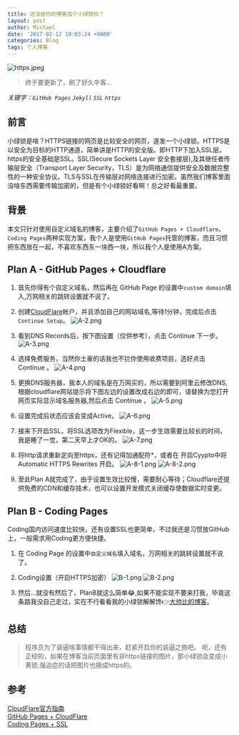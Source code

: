 ```yaml
---
title: 还没给你的博客加个小绿锁吗？
layout: post
author: Michael
date: '2017-02-12 19:03:24 +0800'
categories: Blog
tags: 个人博客
---
```

![https.jpeg](http://upload-images.jianshu.io/upload_images/1319710-c6f6fa688fea3f7e.jpeg?imageMogr2/auto-orient/strip%7CimageView2/2/w/1240)
>终于要更新了，刷了好久牛客...

*关键字：`GitHub Pages` `Jekyll` `SSL` `https`* 

## 前言
小绿锁是啥？HTTPS链接的网页是比较安全的网页，遂发一个小绿锁。HTTPS是以安全为目标的HTTP通道，简单讲是HTTP的安全版。即HTTP下加入SSL层，https的安全基础是SSL。SSL(Secure Sockets Layer 安全套接层),及其继任者传输层安全（Transport Layer Security，TLS）是为网络通信提供安全及数据完整性的一种安全协议。TLS与SSL在传输层对网络连接进行加密。虽然我们博客里面没啥东西需要传输加密的，但是有个小绿锁好看啊！总之好看最重要。

## 背景
本文只针对使用自定义域名的博客，主要介绍了`GitHub Pages + Cloudflare`、`Coding Pages`两种实现方案，我个人是使用`GitHub Pages`托管的博客，而且习惯把东西放在一起，不喜欢东西东一块西一块，所以我个人是使用A方案。

## Plan A - GitHub Pages + Cloudflare

1. 首先你得有个自定义域名，然后再在 GitHub Page 的设置中`custom domain`填入,万网相关的跳转设置就不说了。

2. 创建[CloudFlare](https://www.cloudflare.com/)帐户，并且添加自己的网站域名,等待1分钟，完成后点击`Continue Setup`。
![A-2.png](http://upload-images.jianshu.io/upload_images/1319710-0b77f4814c348bea.png?imageMogr2/auto-orient/strip%7CimageView2/2/w/1240)

3. 看到DNS Records后，按下图设置（仅供参考），点击 Continue 下一步。
![A-3.png](http://upload-images.jianshu.io/upload_images/1319710-937e3c71b0324198.png?imageMogr2/auto-orient/strip%7CimageView2/2/w/1240)

4. 选择免费服务，当然你土豪的话我也不拦你使用收费项目，选好点击 Continue 。
![A-4.png](http://upload-images.jianshu.io/upload_images/1319710-c1fff955c2be6492.png?imageMogr2/auto-orient/strip%7CimageView2/2/w/960)

5. 更换DNS服务器，我本人的域名是在万网买的，所以需要到阿里云修改DNS,根据cloudflare网站提示将下图左边的设置改成右边的即可，请替换为您打开网页实际显示域名服务器,然后点击 Continue 。
![A-5.png](http://upload-images.jianshu.io/upload_images/1319710-e6d11f966b8b68b6.png?imageMogr2/auto-orient/strip%7CimageView2/2/w/1240)

6. 设置完成后状态应该会变成Active。
![A-6.png](http://upload-images.jianshu.io/upload_images/1319710-f4b8f930dc0f16bd.png?imageMogr2/auto-orient/strip%7CimageView2/2/w/1240)

7. 接来下开启SSL，将SSL选项改为Flexible，这一步生效需要比较长的时间，我是睡了一觉，第二天早上才OK的。
![A-7.png](http://upload-images.jianshu.io/upload_images/1319710-d65d50545f7b8164.png?imageMogr2/auto-orient/strip%7CimageView2/2/w/1240)

8. 将http请求重新定向至https，还有记得加通配符*，或者在 开启Cyypto中将Automatic HTTPS Rewrites 开启。
![A-8-1.png](http://upload-images.jianshu.io/upload_images/1319710-7be8e9e5d2969242.png?imageMogr2/auto-orient/strip%7CimageView2/2/w/1240)
![A-8-2.png](http://upload-images.jianshu.io/upload_images/1319710-4820c320eae42553.png?imageMogr2/auto-orient/strip%7CimageView2/2/w/1240)

9. 至此Plan A就完成了，由于设置生效比较慢，需要耐心等待；Cloudflare还提供免费的CDN和缓存技术，也可以设置开发模式关闭缓存使数据实时变更。

## Plan B - Coding Pages
Coding国内访问速度比较快，还有设置SSL也更简单，不过我还是习惯放GitHub上，一般需求用Coding更方便快捷。
1. 在 Coding Page 的设置中`自定义域名`填入域名，万网相关的跳转设置就不说了。

2. Coding设置（开启HTTPS加密）
![B-1.png](http://upload-images.jianshu.io/upload_images/1319710-60a2652cd62cc403.png?imageMogr2/auto-orient/strip%7CimageView2/2/w/1240)
![B-2.png](http://upload-images.jianshu.io/upload_images/1319710-185ef552821c8603.png?imageMogr2/auto-orient/strip%7CimageView2/2/w/1240)

3. 然后...就没有然后了，PlanB就这么简单😂,如果不能实现不要来打我，毕竟这条路我没自己走过，实在不行看看我的小绿锁解解馋👉[大帅比的博客](http://xietao3.com)。

## 总结
>程序员为了装逼啥事情都干得出来，赶紧开启你的装逼之旅吧。
呃，还有正经的，如果在博客当前页面里有非https链接的图片，那小绿锁会变成小黄锁,强迫症的话把图片也换成https的。

## 参考
[CloudFlare官方指南](https://blog.cloudflare.com/secure-and-fast-github-pages-with-cloudflare/)  
[GitHub Pages + CloudFlare](https://yicodes.com/2016/12/04/free-cloudflare-ssl-for-custom-domain/)  
[Coding Pages + SSL](https://jetyu.me/2017/01/12/20170112/)